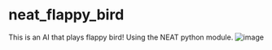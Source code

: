 # neat_flappy_bird

This is an AI that plays flappy bird! Using the NEAT python module.
![image](https://github.com/user-attachments/assets/b2887190-cbba-49bd-aebd-8c07d79efa92)
